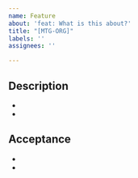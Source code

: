 ```yaml
---
name: Feature
about: 'feat: What is this about?'
title: "[MTG-ORG]"
labels: ''
assignees: ''

---
```


## Description
- 
-

## Acceptance
- 
-
